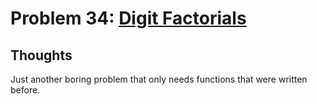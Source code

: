 # Problem 34: [Digit Factorials](https://projecteuler.net/problem=34)

## Thoughts
Just another boring problem that only needs functions that were written before.